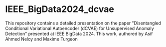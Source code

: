 # IEEE_BigData2024_dcvae
This repository contains a detailed presentation on the paper "Disentangled Conditional Variational Autoencoder (dCVAE) for Unsupervised Anomaly Detection" presented at IEEE BigData 2024. This work, authored by Asif Ahmed Neloy and Maxime Turgeon
